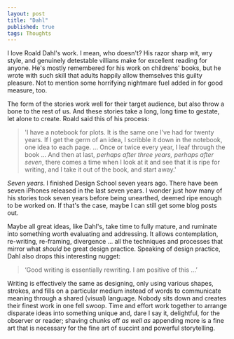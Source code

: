 ```yaml
---
layout: post
title: "Dahl"
published: true
tags: Thoughts
---
```


I love Roald Dahl's work. I mean, who doesn't? His razor sharp wit, wry style, and genuinely detestable villians make for excellent reading for anyone. He's mostly remembered for his work on childrens' books, but he wrote with such skill that adults happily allow themselves this guilty pleasure. Not to mention some horrifying nightmare fuel added in for good measure, too. 

The form of the stories work well for their target audience, but also throw a bone to the rest of us. And these stories take a long, long time to gestate, let alone to create. Roald said this of his process:

> 'I have a notebook for plots. It is the same one I’ve had for twenty years. If I get the germ of an idea, I scribble it down in the notebook, one idea to each page. ... Once or twice every year, I leaf through the book ... And then at last, *perhaps after three years, perhaps after seven*, there comes a time when I look at it and see that it is ripe for writing, and I take it out of the book, and start away.'

*Seven years*. I finished Design School seven years ago. There have been seven iPhones released in the last seven years. I wonder just how many of his stories took seven years before being unearthed, deemed ripe enough to be worked on. If that's the case, maybe I can still get some blog posts out. 

Maybe all great ideas, like Dahl's, take time to fully mature, and ruminate into something worth evaluating and addressing. It allows contemplation, re-writing, re-framing, divergence ... all the techniques and processes that mirror what *should* be great design practice. Speaking of design practice, Dahl also drops this interesting nugget:

> ‘Good writing is essentially rewriting. I am positive of this ...’

Writing is effectively the same as designing, only using various shapes, strokes, and fills on a particular medium instead of words to communicate meaning through a shared (visual) language. Nobody sits down and creates their finest work in one fell swoop. Time and effort work together to arrange disparate ideas into something unique and, dare I say it, delightful, for the observer or reader; shaving chunks off *as well as* appending more is a fine art that is necessary for the fine art of succint and powerful storytelling. 

